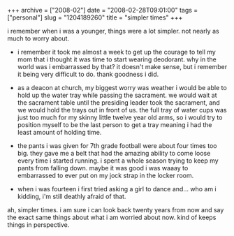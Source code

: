 +++
archive = ["2008-02"]
date = "2008-02-28T09:01:00"
tags = ["personal"]
slug = "1204189260"
title = "simpler times"
+++

i remember when i was a younger, things were a lot simpler. not nearly as
much to worry about.

- i remember it took me almost a week to get up the courage to tell my mom
  that i thought it was time to start wearing deodorant. why in the world
  was i embarrassed by that? it doesn't make sense, but i remember it
  being very difficult to do. thank goodness i did.

- as a deacon at church, my biggest worry was weather i would be able to
  hold up the water tray while passing the sacrament. we would wait at the
  sacrament table until the presiding leader took the sacrament, and we
  would hold the trays out in front of us. the full tray of water cups was
  just too much for my skinny little twelve year old arms, so i would try
  to position myself to be the last person to get a tray meaning i had the
  least amount of holding time.

- the pants i was given for 7th grade football were about four times too
  big. they gave me a belt that had the amazing ability to come loose
  every time i started running. i spent a whole season trying to keep my
  pants from falling down. maybe it was good i was waaay to embarrassed to
  ever put on my jock strap in the locker room.

- when i was fourteen i first tried asking a girl to dance and... who am
  i kidding, i'm still deathly afraid of that.

ah, simpler times. i am sure i can look back twenty years from now and say
the exact same things about what i am worried about now. kind of keeps
things in perspective.


